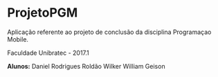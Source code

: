 # ProjetoPGM

Aplicação referente ao projeto de conclusão da disciplina Programaçao Mobile.

Faculdade Unibratec - 2017.1

<b>Alunos:</b>
Daniel Rodrigues
Roldão Wilker
William Geison
